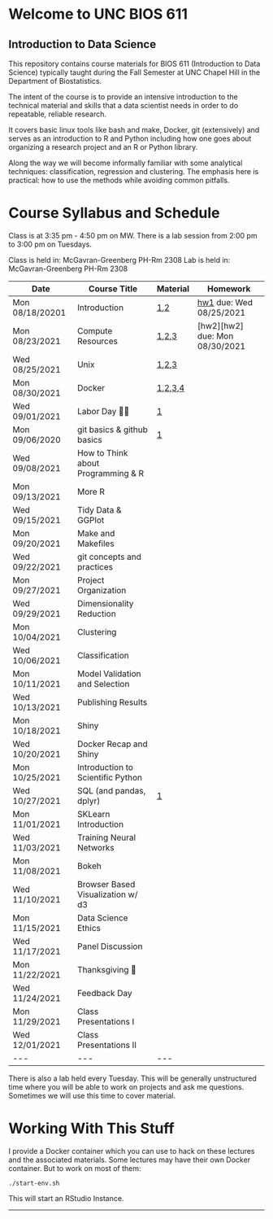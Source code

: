 Welcome to UNC BIOS 611
=======================
Introduction to Data Science
----------------------------

This repository contains course materials for BIOS 611 (Introduction
to Data Science) typically taught during the Fall Semester at UNC
Chapel Hill in the Department of Biostatistics.

The intent of the course is to provide an intensive introduction to
the technical material and skills that a data scientist needs in order
to do repeatable, reliable research.

It covers basic linux tools like bash and make, Docker, git
(extensively) and serves as an introduction to R and Python including
how one goes about organizing a research project and an R or Python
library.

Along the way we will become informally familiar with some analytical
techniques: classification, regression and clustering. The emphasis
here is practical: how to use the methods while avoiding common
pitfalls.

Course Syllabus and Schedule
============================

Class is at 3:35 pm - 4:50 pm on MW. There is a lab session from 2:00
pm to 3:00 pm on Tuesdays.

Class is held in: McGavran-Greenberg PH-Rm 2308
Lab is held in: McGavran-Greenberg PH-Rm 2308


| Date            | Course Title                       | Material                         | Homework                       |
| ---             | ---                                | ---                              | ---                            |
| Mon 08/18/20201 | Introduction                       | [1][m1],[2][m2]                  | [hw1][hw1] due: Wed 08/25/2021 |
| Mon 08/23/2021  | Compute Resources                  | [1][m3],[2][m4],[3][m5]          | [hw2][hw2] due: Mon 08/30/2021 |
| Wed 08/25/2021  | Unix                               | [1][m8],[2][m6],[3][m7]          |                                |
| Mon 08/30/2021  | Docker                             | [1][m9],[2][m4],[3][m5],[4][m10] |                                |
| Wed 09/01/2021  | Labor Day 🍞🌹                     | [1][m12]                         |                                |
| Mon 09/06/2020  | git basics & github basics         | [1][m13]                         |                                |
| Wed 09/08/2021  | How to Think about Programming & R |                                  |                                |
| Mon 09/13/2021  | More R                             |                                  |                                |
| Wed 09/15/2021  | Tidy Data & GGPlot                 |                                  |                                |
| Mon 09/20/2021  | Make and Makefiles                 |                                  |                                |
| Wed 09/22/2021  | git concepts and practices         |                                  |                                |
| Mon 09/27/2021  | Project Organization               |                                  |                                |
| Wed 09/29/2021  | Dimensionality Reduction           |                                  |                                |
| Mon 10/04/2021  | Clustering                         |                                  |                                |
| Wed 10/06/2021  | Classification                     |                                  |                                |
| Mon 10/11/2021  | Model Validation and Selection     |                                  |                                |
| Wed 10/13/2021  | Publishing Results                 |                                  |                                |
| Mon 10/18/2021  | Shiny                              |                                  |                                |
| Wed 10/20/2021  | Docker Recap and Shiny             |                                  |                                |
| Mon 10/25/2021  | Introduction to Scientific Python  |                                  |                                |
| Wed 10/27/2021  | SQL (and pandas, dplyr)            | [1][m11]                         |                                |
| Mon 11/01/2021  | SKLearn Introduction               |                                  |                                |
| Wed 11/03/2021  | Training Neural Networks           |                                  |                                |
| Mon 11/08/2021  | Bokeh                              |                                  |                                |
| Wed 11/10/2021  | Browser Based Visualization w/ d3  |                                  |                                |
| Mon 11/15/2021  | Data Science Ethics                |                                  |                                |
| Wed 11/17/2021  | Panel Discussion                   |                                  |                                |
| Mon 11/22/2021  | Thanksgiving 🦃                    |                                  |                                |
| Wed 11/24/2021  | Feedback Day                       |                                  |                                |
| Mon 11/29/2021  | Class Presentations I              |                                  |                                |
| Wed 12/01/2021  | Class Presentations II             |                                  |                                |
| ---             | ---                                | ---                              |                                |


There is also a lab held every Tuesday. This will be generally
unstructured time where you will be able to work on projects and ask
me questions. Sometimes we will use this time to cover material.

Working With This Stuff
=======================

I provide a Docker container which you can use to hack on these
lectures and the associated materials. Some lectures may have their
own Docker container. But to work on most of them:


    ./start-env.sh
    
This will start an RStudio Instance.

* * * 

[m1]:https://github.com/Vincent-Toups/datasci611/blob/main/lectures/01-course-intro-data-scientist/course-intro-data-scientist.org
[m2]:https://github.com/Vincent-Toups/datasci611/blob/main/lectures/01-course-intro-data-scientist/slides.Rpres
[m3]:https://its.unc.edu/research-computing/longleaf-cluster/
[m4]:https://docs.docker.com/docker-for-windows/install/
[m5]:https://docs.docker.com/engine/install/ubuntu/
[m6]:https://www.gnu.org/software/bash/manual/bash.html
[m7]:https://learnxinyminutes.com/docs/bash/
[m8]:https://github.com/Vincent-Toups/datasci611/tree/main/lectures/02-unix
[m9]:https://github.com/Vincent-Toups/datasci611/blob/main/lectures/03-Docker/docker.org
[m10]:https://learnxinyminutes.com/docs/docker/
[m11]:https://tomaugspurger.github.io/dplry-pandas.html
[m12]:https://en.wikipedia.org/wiki/Labor_Day
[m13]:https://git-scm.com/book/en/v2

[hw1]:https://github.com/Vincent-Toups/datasci611/blob/main/lectures/01-course-intro-data-scientist/homework.md
